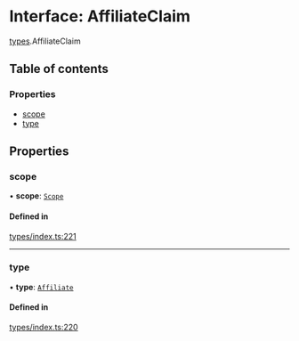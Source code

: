 # Interface: AffiliateClaim

[types](../wiki/types).AffiliateClaim

## Table of contents

### Properties

- [scope](../wiki/types.AffiliateClaim#scope)
- [type](../wiki/types.AffiliateClaim#type)

## Properties

### scope

• **scope**: [`Scope`](../wiki/types.Scope)

#### Defined in

[types/index.ts:221](https://github.com/PolymeshAssociation/polymesh-sdk/blob/339b7503/src/types/index.ts#L221)

___

### type

• **type**: [`Affiliate`](../wiki/types.ClaimType#affiliate)

#### Defined in

[types/index.ts:220](https://github.com/PolymeshAssociation/polymesh-sdk/blob/339b7503/src/types/index.ts#L220)
